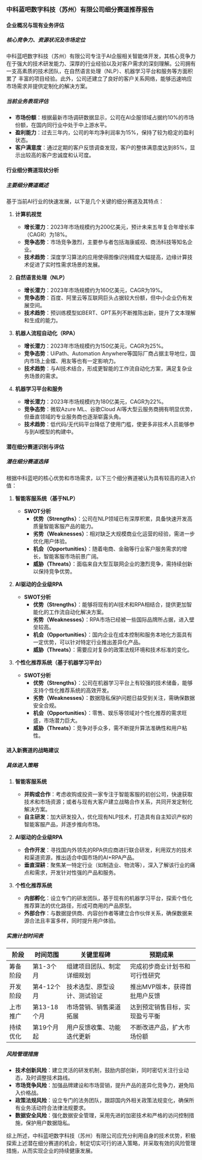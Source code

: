 
### 中科蓝吧数字科技（苏州）有限公司细分赛道推荐报告

#### 企业概况与现有业务评估

##### 核心竞争力、资源状况及市场定位
中科蓝吧数字科技（苏州）有限公司专注于AI企服相关智能体开发，其核心竞争力在于强大的技术研发能力、深厚的行业经验以及对客户需求的深刻理解。公司拥有一支高素质的技术团队，在自然语言处理（NLP）、机器学习平台和服务等方面积累了 丰富的项目经验。此外，公司还建立了良好的客户关系网络，能够迅速响应市场需求并提供定制化的解决方案。

##### 当前业务表现评估
- **市场份额**：根据最新市场调研数据显示，公司在AI企服领域占据约10%的市场份额，在国内同行业中处于中上游水平。
- **盈利能力**：过去三年内，公司的年均净利润率为15%，保持了较为稳定的盈利状态。
- **客户满意度**：通过定期的客户反馈调查发现，客户的整体满意度达到85%，显示出较高的客户忠诚度和认可度。

#### 行业细分赛道现状分析

##### 主要细分赛道概述
基于当前AI行业的快速发展，以下是几个关键的细分赛道及其特点：

1. **计算机视觉**
   - **增长潜力**：2023年市场规模约为200亿美元，预计未来五年复合年增长率（CAGR）为18%。
   - **竞争态势**：市场竞争激烈，主要参与者包括海康威视、商汤科技等知名企业。
   - **技术趋势**：深度学习算法的应用使得图像识别精度大幅提高，边缘计算技术促进了实时性需求场景的发展。

2. **自然语言处理（NLP）**
   - **增长潜力**：2023年市场规模约为160亿美元，CAGR为19%。
   - **竞争态势**：百度、阿里云等互联网巨头占据较大份额，但中小企业仍有发展空间。
   - **技术趋势**：预训练模型如BERT、GPT系列不断推陈出新，提升了文本理解和生成的能力。

3. **机器人流程自动化（RPA）**
   - **增长潜力**：2023年市场规模约为150亿美元，CAGR为25%。
   - **竞争态势**：UiPath、Automation Anywhere等国际厂商占据主导地位，国内市场上金蝶、用友等也有一定影响力。
   - **技术趋势**：与AI技术结合，形成更智能的工作流自动化方案，满足复杂业务场景的需求。

4. **机器学习平台和服务**
   - **增长潜力**：2023年市场规模约为180亿美元，CAGR为22%。
   - **竞争态势**：微软Azure ML、谷歌Cloud AI等大型云服务商拥有明显优势，但垂直领域的专业服务商也逐渐崭露头角。
   - **技术趋势**：低代码/无代码平台降低了使用门槛，使更多非技术人员能够参与到AI模型的构建中。

#### 潜在细分赛道识别与评估

##### 潜在细分赛道选择
根据中科蓝吧的核心优势和市场需求，以下三个细分赛道被认为具有较高的进入价值：

1. **智能客服系统（基于NLP）**
   - **SWOT分析**
     - **优势（Strengths）**：公司在NLP领域已有深厚积累，具备快速开发高质量智能客服产品的能力。
     - **劣势（Weaknesses）**：相对缺乏大规模商业化运营的经验，需进一步优化用户体验。
     - **机会（Opportunities）**：随着电商、金融等行业客户服务需求的增长，智能客服市场前景广阔。
     - **威胁（Threats）**：面临来自大型互联网企业的激烈竞争，需持续创新以保持竞争优势。

2. **AI驱动的企业级RPA**
   - **SWOT分析**
     - **优势（Strengths）**：能够将现有的AI技术和RPA相结合，提供更加智能化的工作流自动化解决方案。
     - **劣势（Weaknesses）**：RPA市场已经被一些国际品牌所占据，进入壁垒较高。
     - **机会（Opportunities）**：国内企业在成本控制和服务本地化方面具有一定优势，可以针对特定行业推出差异化产品。
     - **威胁（Threats）**：需要应对复杂的政策法规环境和技术标准的变化。

3. **个性化推荐系统（基于机器学习平台）**
   - **SWOT分析**
     - **优势（Strengths）**：公司在机器学习平台上有较强的技术储备，能够支持个性化推荐系统的高效开发。
     - **劣势（Weaknesses）**：数据隐私保护问题日益受到关注，需确保数据安全合规。
     - **机会（Opportunities）**：零售、娱乐等领域对个性化推荐的需求旺盛，市场潜力巨大。
     - **威胁（Threats）**：竞争对手众多，需不断提升算法准确性和用户粘性。

#### 进入新赛道的战略建议

##### 具体进入策略
1. **智能客服系统**
   - **并购或合作**：考虑收购或投资一家专注于智能客服的初创公司，快速获取技术和市场资源；或者与现有大客户建立战略合作关系，共同开发定制化解决方案。
   - **自主研发**：加大研发投入，优化现有NLP技术，打造具有自主知识产权的智能客服产品，并逐步推向市场。

2. **AI驱动的企业级RPA**
   - **合作开发**：寻找国内外领先的RPA供应商进行联合研发，利用双方的技术和渠道资源，推出适合中国市场的AI+RPA产品。
   - **垂直深耕**：聚焦某一特定行业（如制造业、物流等），深入了解该行业的痛点和需求，开发针对性强的产品和服务。

3. **个性化推荐系统**
   - **内部孵化**：设立专门的研发团队，基于现有的机器学习平台，探索个性化推荐算法的优化路径，形成可商用的产品原型。
   - **外部合作**：与数据提供商、内容创作者等建立合作伙伴关系，确保数据来源合法且丰富多样，同时提升用户体验。

##### 实施计划时间表
| 阶段       | 时间范围        | 关键里程碑                      | 预期成果                          |
|------------|----------------|----------------------------------|-----------------------------------|
| 筹备阶段   | 第1-3个月      | 组建项目团队、制定详细规划          | 完成初步商业计划书和可行性研究    |
| 开发阶段   | 第4-12个月     | 技术选型、原型设计、测试验证        | 推出MVP版本，获得首批用户反馈      |
| 上市推广   | 第13-18个月    | 市场营销、销售渠道拓展              | 达到预定销售目标，实现盈亏平衡      |
| 持续优化   | 第19个月起     | 用户反馈收集、功能迭代更新          | 不断改进产品，扩大市场份额          |

##### 风险管理措施
- **技术创新风险**：建立灵活的研发机制，鼓励内部创新，同时密切关注行业动态，及时调整技术路线。
- **市场竞争风险**：加强品牌建设和市场营销，提升产品的差异化竞争力，避免陷入价格战。
- **政策法规风险**：设立专门的法务团队，跟踪国内外相关政策法规变化，确保所有业务活动符合法律法规要求。
- **数据安全风险**：强化数据安全管理，采用先进的加密技术和严格的访问控制措施，保护用户数据隐私。

综上所述，中科蓝吧数字科技（苏州）有限公司应充分利用自身的技术优势，积极探索上述潜在细分赛道的机会，制定切实可行的进入策略，并采取有效的风险管理措施，从而实现企业的持续健康发展。